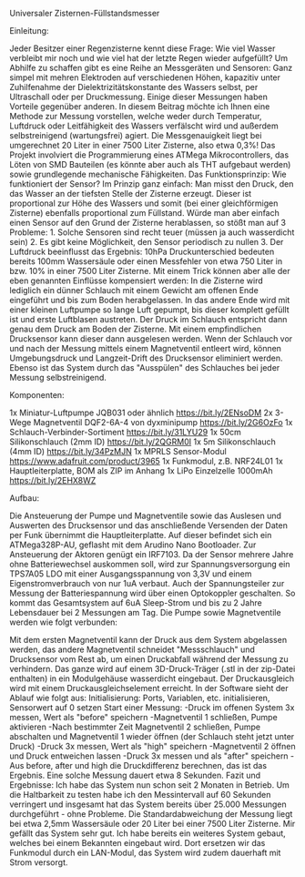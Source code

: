 Universaler Zisternen-Füllstandsmesser

Einleitung:

Jeder Besitzer einer Regenzisterne kennt diese Frage: Wie viel Wasser verbleibt mir noch und wie viel hat der letzte Regen wieder aufgefüllt? Um Abhilfe zu schaffen gibt es eine Reihe an Messgeräten und Sensoren: Ganz simpel mit mehren Elektroden auf verschiedenen Höhen, kapazitiv unter Zuhilfenahme der Dielektrizitätskonstante des Wassers selbst, per Ultraschall oder per Druckmessung. Einige dieser Messungen haben Vorteile gegenüber anderen. In diesem Beitrag möchte ich Ihnen eine Methode zur Messung vorstellen, welche weder durch Temperatur, Luftdruck oder Leitfähigkeit des Wassers verfälscht wird und außerdem selbstreinigend (wartungsfrei) agiert. Die Messgenauigkeit liegt bei umgerechnet 20 Liter in einer 7500 Liter Zisterne, also etwa 0,3%!
Das Projekt involviert die Programmierung eines ATMega Mikrocontrollers, das Löten von SMD Bauteilen (es könnte aber auch als THT aufgebaut werden) sowie grundlegende mechanische Fähigkeiten.
Das Funktionsprinzip:
Wie funktioniert der Sensor? Im Prinzip ganz einfach: Man misst den Druck, den das Wasser an der tiefsten Stelle der Zisterne erzeugt. Dieser ist proportional zur Höhe des Wassers und somit (bei einer gleichförmigen Zisterne) ebenfalls proportional zum Füllstand. Würde man aber einfach einen Sensor auf den Grund der Zisterne herablassen, so stößt man auf 3 Probleme: 1. Solche Sensoren sind recht teuer (müssen ja auch wasserdicht sein) 2. Es gibt keine Möglichkeit, den Sensor periodisch zu nullen 3. Der Luftdruck beeinflusst das Ergebnis: 10hPa Druckunterschied bedeuten bereits 100mm Wassersäule oder einen Messfehler von etwa 750 Liter in bzw. 10% in einer 7500 Liter Zisterne.
Mit einem Trick können aber alle der eben genannten Einflüsse kompensiert werden: In die Zisterne wird lediglich ein dünner Schlauch mit einem Gewicht am offenen Ende eingeführt und bis zum Boden herabgelassen. In das andere Ende wird mit einer kleinen Luftpumpe so lange Luft gepumpt, bis dieser komplett gefüllt ist und erste Luftblasen austreten. Der Druck im Schlauch entspricht dann genau dem Druck am Boden der Zisterne. Mit einem empfindlichen Drucksensor kann dieser dann ausgelesen werden. Wenn der Schlauch vor und nach der Messung mittels einem Magnetventil entleert wird, können Umgebungsdruck und Langzeit-Drift des Drucksensor eliminiert werden. Ebenso ist das System durch das "Ausspülen" des Schlauches bei jeder Messung selbstreinigend.

Komponenten:

1x Miniatur-Luftpumpe JQB031 oder ähnlich https://bit.ly/2ENsoDM
2x 3-Wege Magnetventil DQF2-6A-4 von dyxminipump https://bit.ly/2G6OzFo
1x Schlauch-Verbinder-Sortiment https://bit.ly/31LYU29
1x 50cm Silikonschlauch (2mm ID) https://bit.ly/2QGRM0I
1x 5m Silikonschlauch (4mm ID) https://bit.ly/34PzMJN
1x MPRLS Sensor-Modul https://www.adafruit.com/product/3965
1x Funkmodul, z.B. NRF24L01
1x Hauptleiterplatte, BOM als ZIP im Anhang
1x LiPo Einzelzelle 1000mAh https://bit.ly/2EHX8WZ

Aufbau:

Die Ansteuerung der Pumpe und Magnetventile sowie das Auslesen und Auswerten des Drucksensor und das anschließende Versenden der Daten per Funk übernimmt die Hauptleiterplatte. Auf dieser befindet sich ein ATMega328P-AU, geflasht mit dem Arudino Nano Bootloader. Zur Ansteuerung der Aktoren genügt ein IRF7103. Da der Sensor mehrere Jahre ohne Batteriewechsel auskommen soll, wird zur Spannungsversorgung ein TPS7A05 LDO mit einer Ausgangsspannung von 3,3V und einem Eigenstromverbrauch von nur 1uA verbaut. Auch der Spannungsteiler zur Messung der Batteriespannung wird über einen Optokoppler geschalten. So kommt das Gesamtsystem auf 6uA Sleep-Strom und bis zu 2 Jahre Lebensdauer bei 2 Messungen am Tag.
Die Pumpe sowie Magnetventile werden wie folgt verbunden:

Mit dem ersten Magnetventil kann der Druck aus dem System abgelassen werden, das andere Magnetventil schneidet "Messschlauch" und Drucksensor vom Rest ab, um einen Druckabfall während der Messung zu verhindern.
Das ganze wird auf einem 3D-Druck-Träger (.stl in der zip-Datei enthalten) in ein Modulgehäuse wasserdicht eingebaut. Der Druckausgleich wird mit einem Druckausgleichselement erreicht.
In der Software sieht der Ablauf wie folgt aus:
Initialisierung: Ports, Variablen, etc. initialisieren, Sensorwert auf 0 setzen
Start einer Messung:
-Druck im offenen System 3x messen, Wert als "before" speichern
-Magnetventil 1 schließen, Pumpe aktivieren
-Nach bestimmter Zeit Magnetventil 2 schließen, Pumpe abschalten und Magnetventil 1 wieder öffnen (der Schlauch steht jetzt unter Druck)
-Druck 3x messen, Wert als "high" speichern
-Magnetventil 2 öffnen und Druck entweichen lassen
-Druck 3x messen und als "after" speichern
-Aus before, after und high die Druckdifferenz berechnen, das ist das Ergebnis.
Eine solche Messung dauert etwa 8 Sekunden.
Fazit und Ergebnisse:
Ich habe das System nun schon seit 2 Monaten in Betrieb. Um die Haltbarkeit zu testen habe ich den Messintervall auf 60 Sekunden verringert und insgesamt hat das System bereits über 25.000 Messungen durchgeführt - ohne Probleme. Die Standardabweichung der Messung liegt bei etwa 2,5mm Wassersäule oder 20 Liter bei einer 7500 Liter Zisterne. Mir gefällt das System sehr gut. Ich habe bereits ein weiteres System gebaut, welches bei einem Bekannten eingebaut wird. Dort ersetzen wir das Funkmodul durch ein LAN-Modul, das System wird zudem dauerhaft mit Strom versorgt.
